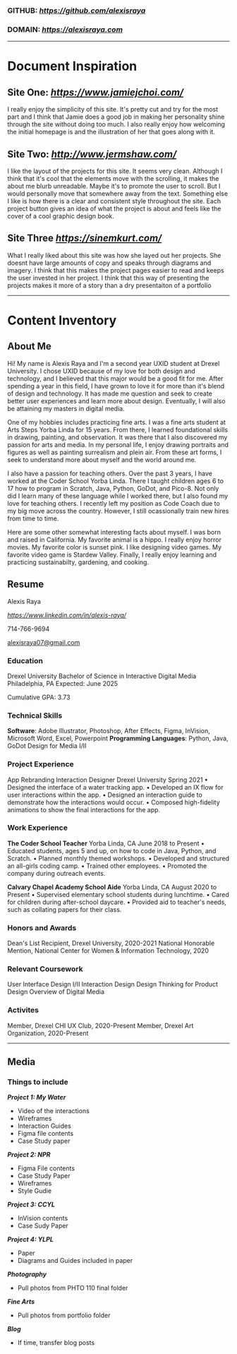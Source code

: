 
### GITHUB: *<https://github.com/alexisraya>*

### DOMAIN: *<https://alexisraya.com>*

---

# Document Inspiration

## Site One: *<https://www.jamiejchoi.com/>*

I really enjoy the simplicity of this site. It's pretty cut and try for the most part and I think that Jamie does a good job in making her personality shine through the site without doing too much. I also really enjoy how welcoming the initial homepage is and the illustration of her that goes along with it.

## Site Two: *<http://www.jermshaw.com/>*

I like the layout of the projects for this site. It seems very clean. Although I think that it's cool that the elements move with the scrolling, it makes the about me blurb unreadable. Maybe it's to promote the user to scroll. But I would personally move that somewhere away from the text. Something else I like is how there is a clear and consistent style throughout the site. Each project button gives an idea of what the project is about and feels like the cover of a cool graphic design book.

## Site Three *<https://sinemkurt.com/>*

What I really liked about this site was how she layed out her projects. She doesnt have large amounts of copy and speaks through diagrams and imagery. I think that this makes the project pages easier to read and keeps the user invested in her project. I think that this way of presenting the projects makes it more of a story than a dry presentaiton of a portfolio

---

# Content Inventory

## About Me

Hi! My name is Alexis Raya and I'm a second year UXID student at Drexel University. I chose UXID because of my love for both design and technology, and I believed that this major would be a good fit for me. After spending a year in this field, I have grown to love it for more than it's blend of design and technology. It has made me question and seek to create better user experiences and learn more about design. Eventually, I will also be attaining my masters in digital media.

One of my hobbies includes practicing fine arts. I was a fine arts student at Arts Steps Yorba Linda for 15 years. From there, I learned foundational skills in drawing, painting, and observation. It was there that I also discovered my passion for arts and media. In my personal life, I enjoy drawing portraits and figures as well as painting surrealism and plein air. From these art forms, I seek to understand more about myself and the world around me.

I also have a passion for teaching others. Over the past 3 years, I have worked at the Coder School Yorba Linda. There I taught children ages 6 to 17 how to program in Scratch, Java, Python, GoDot, and Pico-8. Not only did I learn many of these language while I worked there, but I also found my love for teaching others. I recently left my position as Code Coach due to my big move across the country. However, I still ocassionally train new hires from time to time.

Here are some other somewhat interesting facts about myself. I was born and raised in California. My favorite animal is a hippo. I really enjoy horror movies. My favorite color is sunset pink. I like designing video games. My favorite video game is Stardew Valley. Finally, I really enjoy learning and practicing sustainabilty, gardening, and cooking.

## Resume
Alexis Raya

*<https://www.linkedin.com/in/alexis-raya/>*

714-766-9694

alexisraya07@gmail.com

### **Education**

Drexel University
Bachelor of Science in Interactive Digital Media
Philadelphia, PA Expected: June 2025

Cumulative GPA: 3.73

### **Technical Skills**

**Software**: Adobe Illustrator, Photoshop, After Effects, Figma, InVision, Microsoft Word, Excel, Powerpoint **Programming Languages**: Python, Java, GoDot
Design for Media I/II

### **Project Experience**

App Rebranding Interaction Designer
Drexel University Spring 2021
• Designed the interface of a water tracking app.
• Developed an IX flow for user interactions within the app.
• Designed an interaction guide to demonstrate how the interactions would occur. • Composed high-fidelity animations to show the final interactions for the app.

### **Work Experience**

**The Coder School Teacher**
Yorba Linda, CA June 2018 to Present
• Educated students, ages 5 and up, on how to code in Java, Python, and Scratch. • Planned monthly themed workshops.
• Developed and structured an all-girls coding camp.
• Trained other employees.
• Promoted the company during outreach events.

**Calvary Chapel Academy School Aide**
Yorba Linda, CA August 2020 to Present
• Supervised elementary school students during lunchtime.
• Cared for children during after-school daycare.
• Provided aid to teacher's needs, such as collating papers for their class.

### **Honors and Awards**

Dean's List Recipient, Drexel University, 2020-2021
National Honorable Mention, National Center for Women & Information Technology, 2020

### **Relevant Coursework**

User Interface Design I/II Interaction Design Design Thinking for Product Design Overview of Digital Media

### **Activites**

Member, Drexel CHI UX Club, 2020-Present
Member, Drexel Art Organization, 2020-Present

---

## Media

### Things to include

***Project 1: My Water***

- Video of the interactions
- Wireframes
- Interaction Guides
- Figma file contents
- Case Study paper

***Project 2: NPR***

- Figma File contents
- Case Study Paper
- Wireframes
- Style Gudie

***Project 3: CCYL***

- InVision contents
- Case Sudy Paper

***Project 4: YLPL***

- Paper
- Diagrams and Guides included in paper

***Photography***

- Pull photos from PHTO 110 final folder

***Fine Arts***

- Pull photos from portfolio folder

***Blog***

- If time, transfer blog posts